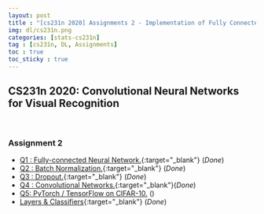 ```yaml
---
layout: post
title : "[cs231n 2020] Assignments 2 - Implementation of Fully Connected Neural Network, Batch Normalization, Dropout, Covolutional Networks with Python "
img: dl/cs231n.png
categories: [stats-cs231n]  
tag : [cs231n, DL, Assignments]
toc : true
toc_sticky : true
---
```


## CS231n 2020: Convolutional Neural Networks for Visual Recognition
<br/>

###  Assignment 2

- [Q1 : Fully-connected Neural Network.](https://github.com/SuminizZ/cs231n_Assignments/blob/main/git2/assignments/assignment2/FullyConnectedNets.ipynb){:target="_blank"} (_Done_)
- [Q2 : Batch Normalization.](https://github.com/SuminizZ/cs231n_Assignments/blob/main/git2/assignments/assignment2/BatchNormalization.ipynb){:target="_blank"} (_Done_)
- [Q3 : Dropout.](https://github.com/SuminizZ/cs231n_Assignments/blob/main/git2/assignments/assignment2/Dropout.ipynb){:target="_blank"} (_Done_)
- [Q4 : Convolutional Networks.](https://github.com/SuminizZ/cs231n_Assignments/blob/main/git2/assignments/assignment2/ConvolutionalNetworks.ipynb){:target="_blank"}(_Done_)
- [Q5: PyTorch / TensorFlow on CIFAR-10.]() ()
- [Layers & Classifiers](https://github.com/SuminizZ/cs231n_Assignments/tree/main/git2/assignments/assignment2/cs231n){:target="_blank"} (_Done_)
